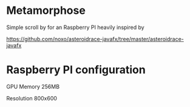 Metamorphose
============

Simple scroll by for an Raspberry PI heavily inspired by

https://github.com/noxo/asteroidrace-javafx/tree/master/asteroidrace-javafx

Raspberry PI configuration
==========================
GPU Memory 256MB

Resolution 800x600
